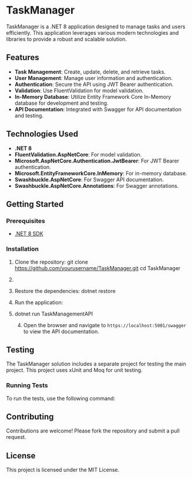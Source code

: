 # TaskManager

TaskManager is a .NET 8 application designed to manage tasks and users efficiently. 
This application leverages various modern technologies and libraries to provide a robust and scalable solution.

## Features

- **Task Management**: Create, update, delete, and retrieve tasks.
- **User Management**: Manage user information and authentication.
- **Authentication**: Secure the API using JWT Bearer authentication.
- **Validation**: Use FluentValidation for model validation.
- **In-Memory Database**: Utilize Entity Framework Core In-Memory database for development and testing.
- **API Documentation**: Integrated with Swagger for API documentation and testing.

## Technologies Used

- **.NET 8**
- **FluentValidation.AspNetCore**: For model validation.
- **Microsoft.AspNetCore.Authentication.JwtBearer**: For JWT Bearer authentication.
- **Microsoft.EntityFrameworkCore.InMemory**: For in-memory database.
- **Swashbuckle.AspNetCore**: For Swagger API documentation.
- **Swashbuckle.AspNetCore.Annotations**: For Swagger annotations.

## Getting Started

### Prerequisites

- [.NET 8 SDK](https://dotnet.microsoft.com/download/dotnet/8.0)

### Installation

1. Clone the repository:
    git clone https://github.com/yourusername/TaskManager.git
cd TaskManager
1. 
2. Restore the dependencies:
    dotnet restore

3. Run the application:
1. 
    dotnet run TaskManagementAPI

    4. Open the browser and navigate to `https://localhost:5001/swagger` to view the API documentation.

## Testing

The TaskManager solution includes a separate project for testing the main project. 
This project uses xUnit and Moq for unit testing.

### Running Tests

To run the tests, use the following command:
    
## Contributing

Contributions are welcome! Please fork the repository and submit a pull request.

## License

This project is licensed under the MIT License.